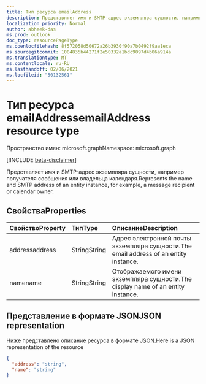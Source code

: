 ```yaml
---
title: Тип ресурса emailAddress
description: Представляет имя и SMTP-адрес экземпляра сущности, например получателя сообщения или владельца календаря.
localization_priority: Normal
author: abheek-das
ms.prod: outlook
doc_type: resourcePageType
ms.openlocfilehash: 8f572058d50672a26b3930f90a7b0492f9aa1eca
ms.sourcegitcommit: 1004835b44271f2e50332a1bdc9097d4b06a914a
ms.translationtype: MT
ms.contentlocale: ru-RU
ms.lasthandoff: 02/06/2021
ms.locfileid: "50132561"
---
```

# <a name="emailaddress-resource-type"></a><span data-ttu-id="5a057-103">Тип ресурса emailAddress</span><span class="sxs-lookup"><span data-stu-id="5a057-103">emailAddress resource type</span></span>

<span data-ttu-id="5a057-104">Пространство имен: microsoft.graph</span><span class="sxs-lookup"><span data-stu-id="5a057-104">Namespace: microsoft.graph</span></span>

[!INCLUDE [beta-disclaimer](../../includes/beta-disclaimer.md)]

<span data-ttu-id="5a057-105">Представляет имя и SMTP-адрес экземпляра сущности, например получателя сообщения или владельца календаря.</span><span class="sxs-lookup"><span data-stu-id="5a057-105">Represents the name and SMTP address of an entity instance, for example, a message recipient or calendar owner.</span></span>

## <a name="properties"></a><span data-ttu-id="5a057-106">Свойства</span><span class="sxs-lookup"><span data-stu-id="5a057-106">Properties</span></span>
| <span data-ttu-id="5a057-107">Свойство</span><span class="sxs-lookup"><span data-stu-id="5a057-107">Property</span></span>     | <span data-ttu-id="5a057-108">Тип</span><span class="sxs-lookup"><span data-stu-id="5a057-108">Type</span></span>   |<span data-ttu-id="5a057-109">Описание</span><span class="sxs-lookup"><span data-stu-id="5a057-109">Description</span></span>|
|:---------------|:--------|:----------|
|<span data-ttu-id="5a057-110">address</span><span class="sxs-lookup"><span data-stu-id="5a057-110">address</span></span>|<span data-ttu-id="5a057-111">String</span><span class="sxs-lookup"><span data-stu-id="5a057-111">String</span></span>|<span data-ttu-id="5a057-112">Адрес электронной почты экземпляра сущности.</span><span class="sxs-lookup"><span data-stu-id="5a057-112">The email address of an entity instance.</span></span>|
|<span data-ttu-id="5a057-113">name</span><span class="sxs-lookup"><span data-stu-id="5a057-113">name</span></span>|<span data-ttu-id="5a057-114">String</span><span class="sxs-lookup"><span data-stu-id="5a057-114">String</span></span>|<span data-ttu-id="5a057-115">Отображаемого имени экземпляра сущности.</span><span class="sxs-lookup"><span data-stu-id="5a057-115">The display name of an entity instance.</span></span>|

## <a name="json-representation"></a><span data-ttu-id="5a057-116">Представление в формате JSON</span><span class="sxs-lookup"><span data-stu-id="5a057-116">JSON representation</span></span>

<span data-ttu-id="5a057-117">Ниже представлено описание ресурса в формате JSON.</span><span class="sxs-lookup"><span data-stu-id="5a057-117">Here is a JSON representation of the resource</span></span>

<!-- {
  "blockType": "resource",
  "optionalProperties": [

  ],
  "@odata.type": "microsoft.graph.emailAddress"
}-->

```json
{
  "address": "string",
  "name": "string"
}

```

<!-- uuid: 8fcb5dbc-d5aa-4681-8e31-b001d5168d79
2015-10-25 14:57:30 UTC -->
<!--
{
  "type": "#page.annotation",
  "description": "emailAddress resource",
  "keywords": "",
  "section": "documentation",
  "tocPath": "",
  "suppressions": []
}
-->


